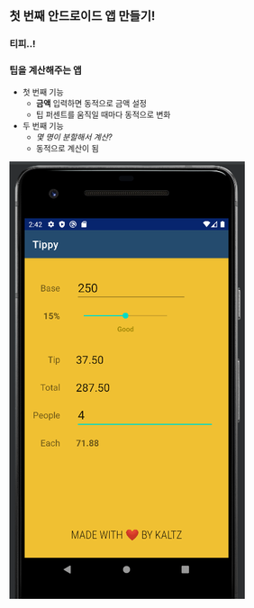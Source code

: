 ## 첫 번째 안드로이드 앱 만들기!

### 티피..!

### 팁을 계산해주는 앱

- 첫 번째 기능
   - **금액** 입력하면 동적으로 금액 설정
   - 팁 퍼센트를 움직일 때마다 동적으로 변화
- 두 번째 기능
  - *몇 명이 분할해서 계산?*
  - 동적으로 계산이 됨

![이미지 연습](./images/android_tippy1.png)
